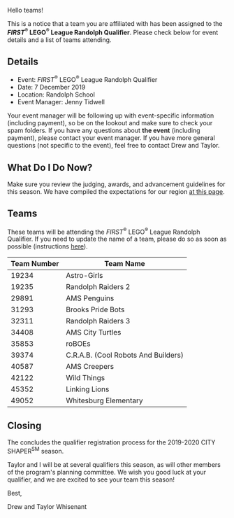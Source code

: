 Hello teams!

This is a notice that a team you are affiliated with has been assigned to the ***FIRST*<sup>&reg;</sup> LEGO<sup>&reg;</sup> League Randolph Qualifier**. Please check below for event details and a list of teams attending.

## Details

- Event: *FIRST*<sup>&reg;</sup> LEGO<sup>&reg;</sup> League Randolph Qualifier
- Date: 7 December 2019
- Location: Randolph School
- Event Manager: Jenny Tidwell

Your event manager will be following up with event-specific information (including payment), so be on the lookout and make sure to check your spam folders. If you have any questions about **the event** (including payment), please contact your event manager. If you have more general questions (not specific to the event), feel free to contact Drew and Taylor.


## What Do I Do Now?

Make sure you review the judging, awards, and advancement guidelines for this season. We have compiled the expectations for our region [at this page](https://github.com/drewwhis/first-in-alabama/blob/main/first-lego-league/2019-2020/fll/judging-and-advancement.md).


## Teams

These teams will be attending the *FIRST*<sup>&reg;</sup> LEGO<sup>&reg;</sup> League Randolph Qualifier. If you need to update the name of a team, please do so as soon as possible (instructions [here](https://github.com/drewwhis/first-in-alabama/wiki/Changing-a-Team-Name)).

| Team Number | Team Name |
| ----------- | --------- |
| 19234    	  | Astro-Girls |
| 19235    	  | Randolph Raiders 2 |
| 29891    	  | AMS Penguins |
| 31293    	  | Brooks Pride Bots |
| 32311    	  | Randolph Raiders 3 |
| 34408    	  | AMS City Turtles |
| 35853    	  | roBOEs |
| 39374    	  | C.R.A.B. (Cool Robots And Builders) |
| 40587    	  | AMS Creepers |
| 42122    	  | Wild Things |
| 45352    	  | Linking Lions |
| 49052   	  | Whitesburg Elementary |


## Closing

The concludes the qualifier registration process for the 2019-2020 CITY SHAPER<sup>SM</sup> season.

Taylor and I will be at several qualifiers this season, as will other members of the program's planning committee. We wish you good luck at your qualifier, and we are excited to see your team this season!

Best,

Drew and Taylor Whisenant
